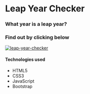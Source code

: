 # Leap Year Checker

### What year is a leap year?
### Find out by clicking below

[![leap-year-checker](https://timscully-github.github.io/leap-year-checker/images/preview.png)](https://timscully-github.github.io/leap-year-checker/)

#### Technologies used
* HTML5
* CSS3
* JavaScript
* Bootstrap
